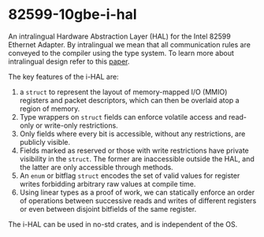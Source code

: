 # 82599-10gbe-i-hal

An intralingual Hardware Abstraction Layer (HAL) for the Intel 82599 Ethernet Adapter. By intralingual we mean that all communication rules are conveyed to the compiler using the type system. To learn more about intralingual design refer to this [paper](https://dl.acm.org/doi/10.1145/3625275.3625398).

The key features of the i-HAL are:
1. a `struct` to represent the layout of memory-mapped I/O (MMIO) registers and packet descriptors, which can then be overlaid atop a region of memory.
2. Type wrappers on `struct` fields can enforce volatile access and read-only or write-only restrictions.
3. Only fields where every bit is accessible, without any restrictions, are publicly visible.
4. Fields marked as reserved or those with write restrictions have private visibility in the `struct`. The former are inaccessible outside the HAL, and the latter are only accessible through methods.
5. An `enum` or bitflag `struct` encodes the set of valid values for register writes forbidding arbitrary raw values at compile time.
6. Using linear types as a proof of work, we can statically enforce an order of operations between successive reads and writes of different registers or even between disjoint bitfields of the same register.

The i-HAL can be used in no-std crates, and is independent of the OS.
